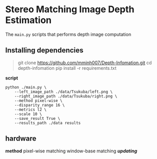 # Stereo Matching Image Depth Estimation

The `main.py` scripts that performs depth image computation

## Installing dependencies

> git clone https://github.com/mminh007/Depth-Infomation.git
> cd depth-infomation
> pip install -r requirements.txt

**script**

```
python ./main.py \
	--left_image_path ./data/Tsukuba/left.png \
	--right_image_path ./data/Tsukuba/right.png \
	--method pixel-wise \
	--disparity_range 16 \
	--metrics l2 \
	--scale 10 \
	--save_result True \
	--results_path ./data results

```

## hardware

**method**
pixel-wise matching
window-base matching **_*updating*_**
